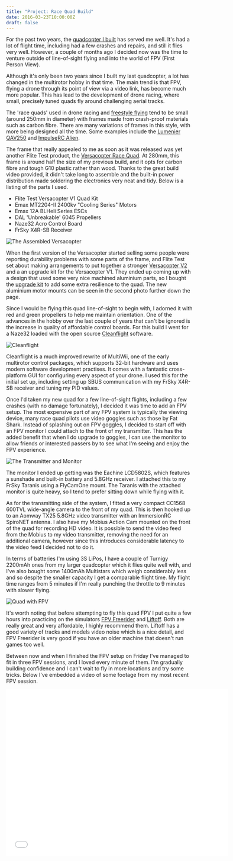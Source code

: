 ```yaml
---
title: "Project: Race Quad Build"
date: 2016-03-23T10:00:00Z
draft: false
---
```


For the past two years, the [quadcopter I built](http://www.seanduffy.co.uk/blog/2013/8/Project:-Quadcopter-Build/) has served me well. It's had a lot of flight time, including had a few crashes and repairs, and still it flies very well. However, a couple of months ago I decided now was the time to venture outside of line-of-sight flying and into the world of FPV (First Person View).

Although it's only been two years since I built my last quadcopter, a lot has changed in the multirotor hobby in that time. The main trend is that FPV, flying a drone through its point of view via a video link, has become much more popular. This has lead to the development of drone racing, where small, precisely tuned quads fly around challenging aerial tracks.

The 'race quads' used in drone racing and [freestyle flying](https://www.youtube.com/watch?v=WQyVEivFMrA) tend to be small (around 250mm in diameter) with  frames made from crash-proof materials such as carbon fibre. There are many variations of frames in this style, with more being designed all the time. Some examples include the [Lumenier QAV250](http://www.lumenier.com/products/multirotors/qav250) and [ImpulseRC Alien](http://impulserc.com/alien-6-fpv-frame).

The frame that really appealed to me as soon as it was released was yet another Flite Test product, the [Versacopter Race Quad](http://flitetest.com/articles/versacopter). At 280mm, this frame is around half the size of my previous build, and it opts for carbon fibre and tough G10 plastic rather than wood. Thanks to the great build video provided, it didn't take long to assemble and the built-in power distribution made soldering the electronics very neat and tidy. Below is a listing of the parts I used.

*	Flite Test Versacopter V1 Quad Kit
*	Emax MT2204-II 2400kv "Cooling Series" Motors
*	Emax 12A BLHeli Series ESCs
*  DAL 'Unbreakable' 6045 Propellers
*  Naze32 Acro Control Board
*  FrSky X4R-SB Receiver

![The Assembled Versacopter](https://farm2.staticflickr.com/1509/25985299505_6b7747c1e5_c.jpg "The Assembled Versacopter")

When the first version of the Versacopter started selling some people were reporting durability problems with some parts of the frame, and Flite Test set about making arrangements to put together a stronger [Versacopter V2](http://store.flitetest.com/ft-versacopter-280-v2-quad-kit/) and a an upgrade kit for the Versacopter V1. They ended up coming up with a design that used some very nice machined aluminium parts, so I bought the [upgrade kit](http://store.flitetest.com/versacopter-aluminum-upgrade-coming-soon/) to add some extra resilience to the quad. The new aluminium motor mounts can be seen in the second photo further down the page.

Since I would be flying this quad line-of-sight to begin with, I adorned it with red and green propellers to help me maintain orientation. One of the advances in the hobby over the last couple of years that can't be ignored is the increase in quality of affordable control boards. For this build I went for a Naze32 loaded with the open source [Cleanflight](http://cleanflight.com) software.

![Cleanflight](https://lh3.googleusercontent.com/WURRlMNkBW4InVgkOkJTmeOvOGQUrkYoR3vlQ5jUy2nRt2ibjgdSy52BYf2i5VGwWOTB1157=s640-h400-e365 "The Cleanflight Configurator")

Cleanflight is a much improved rewrite of MultiWii, one of the early multirotor control packages, which supports 32-bit hardware and uses modern software development practises. It comes with a fantastic cross-platform GUI for configuring every aspect of your drone. I used this for the initial set up, including setting up SBUS communication with my FrSky X4R-SB receiver and tuning my PID values.

Once I'd taken my new quad for a few line-of-sight flights, including a few crashes (with no damage fortunately), I decided it was time to add an FPV setup. The most expensive part of any FPV system is typically the viewing device, many race quad pilots use video goggles such as those by Fat Shark. Instead of splashing out on FPV goggles, I decided to start off with an FPV monitor I could attach to the front of my transmitter. This has the added benefit that when I do upgrade to goggles, I can use the monitor to allow friends or interested passers by to see what I'm seeing and enjoy the FPV experience.

![The Transmitter and Monitor](https://farm2.staticflickr.com/1653/25989454365_c91475c832_c.jpg "My Taranis with the monitor attached")

The monitor I ended up getting was the Eachine LCD5802S, which features a sunshade and built-in battery and 5.8GHz receiver. I attached this to my FrSky Taranis using a FlyCamOne mount. The Taranis with the attached monitor is quite heavy, so I tend to prefer sitting down while flying with it.

As for the transmitting side of the system, I fitted a very compact CC1568 600TVL wide-angle camera to the front of my quad. This is then hooked up to an Aomway TX25 5.8GHz video transmitter with an ImmersionRC SpiroNET antenna. I also have my Mobius Action Cam mounted on the front of the quad for recording HD video. It is possible to send the video feed from the Mobius to my video transmitter, removing the need for an additional camera, however since this introduces considerable latency to the video feed I decided not to do it.

In terms of batteries I'm using 3S LiPos, I have a couple of Turnigy 2200mAh ones from my larger quadcopter which it flies quite well with, and I've also bought some 1400mAh Multistars which weigh considerably less and so despite the smaller capacity I get a comparable flight time. My flight time ranges from 5 minutes if I'm really punching the throttle to 9 minutes with slower flying.

![Quad with FPV](https://farm2.staticflickr.com/1475/25963527426_3647d1d215_c.jpg "The Versacopter, upgraded with aluminium and fully ready for FPV")

It's worth noting that before attempting to fly this quad FPV I put quite a few hours into practicing on the simulators [FPV Freerider](https://fpv-freerider.itch.io/fpv-freerider) and [Liftoff](http://www.liftoff-game.com). Both are really great and very affordable, I highly recommend them. Liftoff has a good variety of tracks and models video noise which is a nice detail, and FPV Freerider is very good if you have an older machine that doesn't run games too well.

Between now and when I finished the FPV setup on Friday I've managed to fit in three FPV sessions, and I loved every minute of them. I'm gradually building confidence and I can't wait to fly in more locations and try some tricks. Below I've embedded a video of some footage from my most recent FPV session.

<iframe width='600' height='450' src='https//www.youtube.com/embed/y0uWKxKC6NU' frameborder='0' allowfullscreen></iframe>

